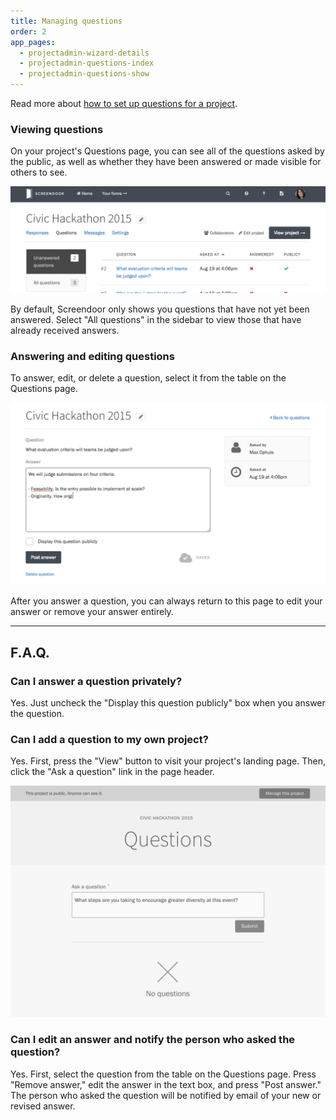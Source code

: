 ```yaml
---
title: Managing questions
order: 2
app_pages:
  - projectadmin-wizard-details
  - projectadmin-questions-index
  - projectadmin-questions-show
---
```


Read more about [how to set up questions for a project](configuring_the_question_and_answer_section.html).

### Viewing questions

On your project's Questions page, you can see all of the questions asked by the public, as well as whether they have been answered or made visible for others to see.

![Viewing questions asked for a project.](../images/questions_2.png)

By default, Screendoor only shows you questions that have not yet been answered. Select "All questions" in the sidebar to view those that have already received answers.

### Answering and editing questions

To answer, edit, or delete a question, select it from the table on the Questions page.

![Answering a question.](../images/questions_3.png)

After you answer a question, you can always return to this page to edit your answer or remove your answer entirely.

---

## F.A.Q.

### Can I answer a question privately?
Yes. Just uncheck the "Display this question publicly" box when you answer the question.

### Can I add a question to my own project?
Yes. First, press the "View" button to visit your project's landing page. Then, click the "Ask a question" link in the page header.

![Asking a question](../images/questions_4.png)

### Can I edit an answer and notify the person who asked the question?
Yes. First, select the question from the table on the Questions page. Press "Remove answer," edit the answer in the text box, and press "Post answer." The person who asked the question will be notified by email of your new or revised answer. 
